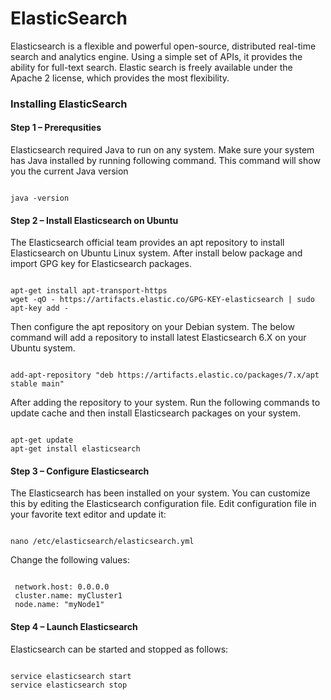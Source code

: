 # ElasticSearch

Elasticsearch is a flexible and powerful open-source, distributed real-time search and analytics engine. Using a simple set of APIs, it provides the ability for full-text search. Elastic search is freely available under the Apache 2 license, which provides the most flexibility.


### Installing ElasticSearch

#### Step 1 – Prerequsities

Elasticsearch required Java to run on any system. Make sure your system has Java installed by running following command. This command will show you the current Java version

``` 

java -version
```

#### Step 2 – Install Elasticsearch on Ubuntu

The Elasticsearch official team provides an apt repository to install Elasticsearch on Ubuntu Linux system. After install below package and import GPG key for Elasticsearch packages.

``` 

apt-get install apt-transport-https
wget -qO - https://artifacts.elastic.co/GPG-KEY-elasticsearch | sudo apt-key add -
```

Then configure the apt repository on your Debian system. The below command will add a repository to install latest Elasticsearch 6.X on your Ubuntu system.

``` 

add-apt-repository "deb https://artifacts.elastic.co/packages/7.x/apt stable main"
```

After adding the repository to your system. Run the following commands to update cache and then install Elasticsearch packages on your system.

``` 

apt-get update
apt-get install elasticsearch
```

#### Step 3 – Configure Elasticsearch

The Elasticsearch has been installed on your system. You can customize this by editing the Elasticsearch configuration file. Edit configuration file in your favorite text editor and update it:

``` 

nano /etc/elasticsearch/elasticsearch.yml
```

Change the following values:

``` 

 network.host: 0.0.0.0
 cluster.name: myCluster1
 node.name: "myNode1"
```

#### Step 4 – Launch Elasticsearch

Elasticsearch can be started and stopped as follows:

``` 

service elasticsearch start                                                                                                                                             service elasticsearch stop

```



